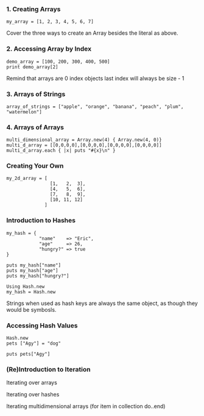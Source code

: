 ### 1. Creating Arrays

```
my_array = [1, 2, 3, 4, 5, 6, 7]
```

Cover the three ways to create an Array besides the literal as above.


### 2.  Accessing Array by Index

```
demo_array = [100, 200, 300, 400, 500]
print demo_array[2]
```
Remind that arrays are 0 index objects last index will always be size - 1



###  3. Arrays of Strings

```
array_of_strings = ["apple", "orange", "banana", "peach", "plum", "watermelon"]
```

###  4. Arrays of Arrays

```
multi_dimensional_array = Array.new(4) { Array.new(4, 0)}
multi_d_array = [[0,0,0,0],[0,0,0,0],[0,0,0,0],[0,0,0,0]]
multi_d_array.each { |x| puts "#{x}\n" }
```

### Creating Your Own

```
my_2d_array = [
                [1,   2,  3],
                [4,   5,  6],
                [7,   8,  9],
                [10, 11, 12]
              ]
```


###  Introduction to Hashes

```
my_hash = {
            "name"    => "Eric",
            "age"     => 26,
            "hungry?" => true
}

puts my_hash["name"]
puts my_hash["age"]
puts my_hash["hungry?"]

Using Hash.new
my_hash = Hash.new
```
Strings when used as hash keys are always the same object, as though they would be symbosls.


### Accessing Hash Values

```
Hash.new
pets ["Agy"] = "dog"

puts pets["Agy"]
```


### (Re)Introduction to Iteration

Iterating over arrays

Iterating over hashes

Iterating multidimensional arrays (for item in collection do..end)

